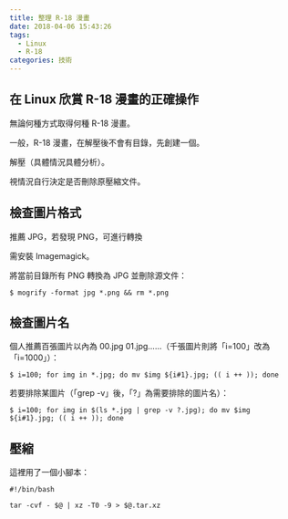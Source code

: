 ```yaml
---
title: 整理 R-18 漫畫
date: 2018-04-06 15:43:26
tags:
  - Linux
  - R-18
categories: 技術
---
```


## 在 Linux 欣賞 R-18 漫畫的正確操作

無論何種方式取得何種 R-18 漫畫。

一般，R-18 漫畫，在解壓後不會有目錄，先創建一個。

解壓（具體情況具體分析）。

視情況自行決定是否刪除原壓縮文件。

## 檢查圖片格式

推薦 JPG，若發現 PNG，可進行轉換

需安裝 Imagemagick。

將當前目錄所有 PNG 轉換為 JPG 並刪除源文件：

```
$ mogrify -format jpg *.png && rm *.png
```

## 檢查圖片名

個人推薦百張圖片以內為 00.jpg 01.jpg……（千張圖片則將「i=100」改為「i=1000」）：

```
$ i=100; for img in *.jpg; do mv $img ${i#1}.jpg; (( i ++ )); done
```

若要排除某圖片（「grep -v」後，「?」為需要排除的圖片名）：

```
$ i=100; for img in $(ls *.jpg | grep -v ?.jpg); do mv $img ${i#1}.jpg; (( i ++ )); done
```

## 壓縮

這裡用了一個小腳本：

```
#!/bin/bash

tar -cvf - $@ | xz -T0 -9 > $@.tar.xz
```
